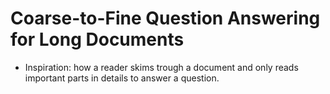 # Coarse-to-Fine Question Answering for Long Documents

* Inspiration: how a reader skims trough a document and only reads important parts in details to answer a question.
